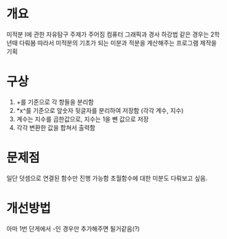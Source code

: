 # 개요
미적분 I에 관한 자유탐구 주제가 주어짐
컴퓨터 그래픽과 경사 하강법 같은 경우는 2학년때 다뤄봄
따라서 미적분의 기초가 되는 미분과 적분을 계산해주는 프로그램 제작을 기획


# 구상
1. +를 기준으로 각 항들을 분리함 
2. *x^를 기준으로 앞숫자 뒷글자를 분리하여 저장함 (각각 계수, 지수)
3. 계수는 지수를 곱한값으로, 지수는 1을 뺀 값으로 저장
4. 각각 변환한 값을 합쳐서 출력함


# 문제점
일단 덧셈으로 연결된 함수만 진행 가능함
초월함수에 대한 미분도 다뤄보고 싶음.

# 개선방법
아마 1번 단게에서 -인 경우만 추가해주면 될거같음(?)
